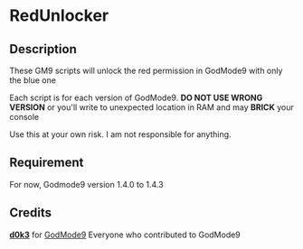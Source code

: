 # RedUnlocker 
## Description
These GM9 scripts will unlock the red permission in GodMode9 with only the blue one

Each script is for each version of GodMode9. __DO NOT USE WRONG VERSION__ or you'll write to unexpected location in RAM and may **BRICK** your console

Use this at your own risk. I am not responsible for anything.

## Requirement
For now, Godmode9 version 1.4.0 to 1.4.3

## Credits
[__d0k3__](https://github.com/d0k3) for [GodMode9](https://github.com/d0k3/GodMode9) 
Everyone who contributed to GodMode9